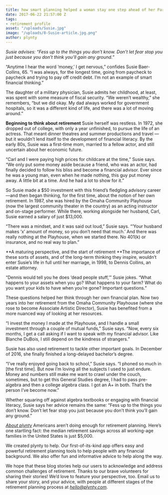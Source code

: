 ```yaml
---
title: how smart planning helped a woman stay one step ahead of her Parkinson’s disease
date: 2017-06-22 21:57:00 Z
tags:
- retirement profile
asset: "/uploads/Susie.jpg"
image: "/uploads/8-Susie-article.jpg.png"
author: plynty
---
```


*Susie advises: “Fess up to the things you don’t know. Don’t let fear stop you just because you don’t think you’ll gain any ground.”*
 <!--more-->

“Anytime I hear the word ‘money,’ I get nervous,” confides Susie Baer-Collins, 65. “I was always, for the longest time, going from paycheck to paycheck and trying to pay off credit debt. I’m not an example of smart financial thinking.”

The daughter of a military physician, Susie admits her childhood, at least, was spent with some measure of fiscal security. “We weren’t wealthy,” she remembers, “but we did okay. My dad always worked for government hospitals, so it was a different kind of life, and there was a lot of moving around.”

**Beginning to think about retirement**
Susie herself was restless. In 1972, she dropped out of college, with only a year unfinished, to pursue the life of an actress. That meant dinner theatres and summer productions and travel — but it wouldn’t lend itself to the development of financial literacy. By the early 80s, Susie was a first-time mom, married to a fellow actor, and still uncertain about her economic future.

“Carl and I were paying high prices for childcare at the time,” Susie says. “We only put some money aside because a friend, who was an actor, had finally decided to follow his bliss and become a financial advisor. Ever since he was a young man, even when he made nothing, this guy put money away. A little bit at a time. And he had a lot to show for it.”

So Susie made a $50 investment with this friend’s fledgling advisory career—and then began thinking, for the first time, about the notion of her own retirement. In 1987, she was hired by the Omaha Community Playhouse (now the largest community theater in the country) as an acting instructor and on-stage performer. While there, working alongside her husband, Carl, Susie earned a salary of just $13,000.

“There was a mindset, and it was said out loud,” Susie says. “‘Your husband makes ‘x’ amount of money, so you don’t need that much.’ And there was really nothing at the Playhouse, when we started there. No 401(k) or insurance, and no real way to plan.”

**A maturing perspective, and the start of retirement
**The importance of these sorts of assets, and of the long-term thinking they inspire, wouldn’t enter Susie’s life in full until her marriage, in 1998, to Dennis Collins, an estate attorney.

“Dennis would tell you he does ‘dead people stuff,’” Susie jokes. “What happens to your assets when you go? What happens to your farm? What do you want your kids to have when you’re gone? Important questions.”

These questions helped her think through her own financial plan. Now two years into her retirement from the Omaha Community Playhouse (where she rose to become Associate Artistic Director), Susie has benefited from a more nuanced way of looking at her resources.

“I invest the money I made at the Playhouse, and I handle a small investment through a couple of mutual funds,” Susie says. “Now, every six months, I get a call asking if I want to speak with my financial advisor. Like Blanche DuBois, I still depend on the kindness of strangers.”

Susie has also used retirement to tackle other important goals. In December of 2016, she finally finished a long-delayed bachelor’s degree.

“I’ve really enjoyed going back to school,” Susie says. “I phoned so much in \[the first time\]. But now I’m loving all the subjects I used to just endure. Money and numbers still make me want to crawl under the couch, sometimes, but to get this General Studies degree, I had to pass pre-algebra and then a college algebra class. I got an A\+ in both. That’s the person I’ve become now.”

Whether squaring off against algebra textbooks or engaging with financial literacy, Susie says her advice remains the same: “Fess up to the things you don’t know. Don’t let fear stop you just because you don’t think you’ll gain any ground.”

*[About plynty](https://plynty.com/)*
Americans aren’t doing enough for retirement planning. Here’s one startling fact: the median retirement savings across all working-age families in the United States is just $5,000.

We created plynty to help. Our first-of-its-kind app offers easy and powerful retirement planning tools to help people with any financial background. We also offer fun and informative advice to help along the way.

We hope that these blog stories help our users to acknowledge and address common challenges of retirement. Thanks to our brave volunteers for sharing their stories! We’d love to feature your perspective, too. Email us to share your story, and your advice, with people at different stages of the retirement planning process at *[hello@plynty.com](mailto:hello@plynty.com)*.